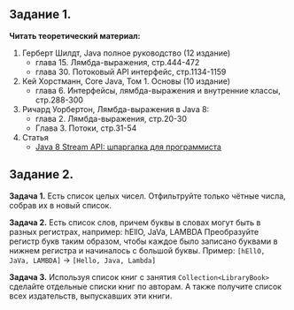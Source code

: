 ## Задание 1.

**Читать теоретический материал:**

1. Герберт Шилдт, Java полное руководство (12 издание)
   - глава 15. Лямбда-выражения, стр.444-472
   - глава 30. Потоковый API интерфейс, стр.1134-1159
2. Кей Хорстманн, Core Java, Том 1. Основы (10 издание)
   - глава 6. Интерфейсы, лямбда-выражения и внутренние классы, стр.288-300
3. Ричард Уорбертон, Лямбда-выражения в Java 8:
   - глава 2. Лямбда-выражения, стр.20-30
   - Глава 3. Потоки, стр.31-54
4. Статья
   - [Java 8 Stream API: шпаргалка для программиста](https://highload.today/java-stream-api/)

## Задание 2.

**Задача 1.**
Есть список целых чисел. Отфильтруйте только чётные числа, собрав их в новый список.

**Задача 2.**
Есть список слов, причем буквы в словах могут быть в разных регистрах, например: hEllO, JaVa, LAMBDA
Преобразуйте регистр букв таким образом, чтобы каждое было записано буквами в нижнем регистра и начиналось с большой буквы.
Пример: `[hEllO, JaVa, LAMBDA]` -> `[Hello, Java, Lambda]`

**Задача 3.**
Используя список книг с занятия `Collection<LibraryBook>` сделайте отдельные списки книг по авторам.
А также получите список всех издательств, выпускавших эти книги.
